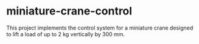 # miniature-crane-control
This project implements the control system for a miniature crane designed to lift a load of up to 2 kg vertically by 300 mm. 
